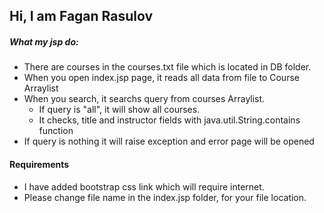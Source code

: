 ## Hi, I am Fagan Rasulov


##### What my jsp do:
* There are courses in the courses.txt file which is located in DB folder.
* When you open index.jsp page, it reads all data from file to Course Arraylist
* When you search, it searchs query from courses Arraylist.
	* If query is "all", it will show all courses.
	* It checks, title and instructor fields with java.util.String.contains function
* If query is nothing it will raise exception and error page will be opened


#### Requirements
* I have added bootstrap css link which will require internet.
* Please change file name in the index.jsp folder, for your file location.